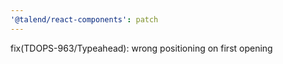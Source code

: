 ```yaml
---
'@talend/react-components': patch
---
```


fix(TDOPS-963/Typeahead): wrong positioning on first opening

